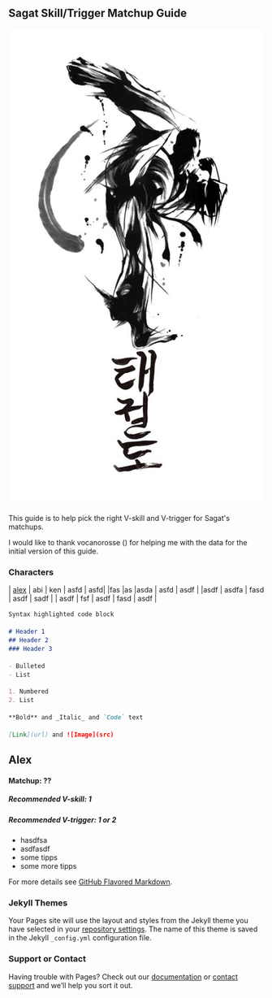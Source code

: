 
## Sagat Skill/Trigger Matchup Guide

![](tkd-kick.jpg)

This guide is to help pick the right V-skill and V-trigger for Sagat's matchups. 

I would like to thank vocanorosse () for helping me with the data for the initial version of this guide.

### Characters

| [alex](#alex) | abi | ken | asfd  |  asfd|
|fas   |as   |asda   | asfd  | asdf |
|asdf  |  asdfa |  fasd | asdf  | sadf |
|  asdf | fsf   | asdf  |  fasd | asdf  |


```markdown
Syntax highlighted code block

# Header 1
## Header 2
### Header 3

- Bulleted
- List

1. Numbered
2. List

**Bold** and _Italic_ and `Code` text

[Link](url) and ![Image](src)
```


## Alex
#### Matchup: ??
##### Recommended V-skill: 1 
##### Recommended V-trigger: 1 or 2
- hasdfsa
- asdfasdf
- some tipps
- some more tipps


For more details see [GitHub Flavored Markdown](https://guides.github.com/features/mastering-markdown/).

### Jekyll Themes

Your Pages site will use the layout and styles from the Jekyll theme you have selected in your [repository settings](https://github.com/synkobass/tuto/settings). The name of this theme is saved in the Jekyll `_config.yml` configuration file.

### Support or Contact

Having trouble with Pages? Check out our [documentation](https://docs.github.com/categories/github-pages-basics/) or [contact support](https://github.com/contact) and we’ll help you sort it out.
